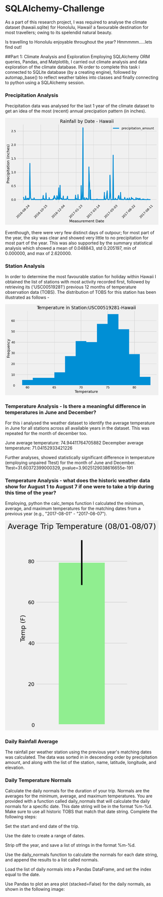 # SQLAlchemy-Challenge

As a part of this research project,  I was required to analyse the climate dataset (hawaii.sqlite) for Honolulu, Hawaii! a favourable destination for most travellers; owing to its spelendid natural beauty. 

Is travelling to Honolulu enjoyable throughout the year? Hmmmmm.....lets find out!

##Part 1: Climate Analysis and Exploration
Employing SQLAlchemy ORM queries, Pandas, and Matplotlib, I carried out climate analysis and data exploration of the climate database. IN order to complete this task i connected to SQLite database (by a creating engine), followed by automap_base() to reflect weather tables into classes and finally connecting to python using a SQLAlchemy session.


### Precipitation Analysis
Precipitation data was analysed for the last 1 year of the climate dataset to get an idea of the most (recent) annual precipation pattern (in inches).

![alt text](https://github.com/fbrowther/SQLAlchemy-Challenge/blob/main/Images/Annual_Precipitation_Hawaii.png)

Eventhough, there were very few distinct days of outpour; for most part of the year, the sky was clear and showed very little to no precipitation for most part of the year. This was also supported by the summary statistical analysis which showed a mean	of 0.048843, std 0.205197, min of 0.000000, and max of 2.620000.


### Station Analysis
In order to determine the most favourable station for holiday within Hawaii I obtained the list of stations with most activity recorded first, followed by retrieving its ('USC00519281') previous 12 months of temperature observation data (TOBS). The distribution of TOBS for this station has been illustrated as follows -

![alt text](https://github.com/fbrowther/SQLAlchemy-Challenge/blob/main/Images/Temperature%20in%20highly_active_station.png)



### Temperature Analysis - Is there a meaningful difference in temperatures in June and December?
For this i analysed the weather dataset to identify the average temperature in June for all stations across all available years in the dataset. This was repeated for the month of december too. 

June average temperature:  74.94411764705882
Decempber average temperature:  71.04152933421226

Further analyses, showed statistically significant difference in temperature (employing unpaired Ttest) for the month of June and December.
Ttest=31.60372399000329, 
pvalue=3.9025129038616655e-191 

### Temperature Analysis - what does the historic weather data show for August 1 to August 7 if one were to take a trip during this time of the year?
Employing, python the calc_temps function I calculated the minimum, average, and maximum temperatures for the matching dates from a previous year (e.g., "2017-08-01" - "2017-08-07").

![alt text](https://github.com/fbrowther/SQLAlchemy-Challenge/blob/main/Images/Trip_average_temp.png)


### Daily Rainfall Average
The rainfall per weather station using the previous year's matching dates was calculated. The data was sorted in in descending order by precipitation amount, and along with the list of the station, name, latitude, longitude, and elevation.





### Daily Temperature Normals

Calculate the daily normals for the duration of your trip. Normals are the averages for the minimum, average, and maximum temperatures.
You are provided with a function called daily_normals that will calculate the daily normals for a specific date. This date string will be in the format %m-%d. Make sure to use all historic TOBS that match that date string.
Complete the following steps:


Set the start and end date of the trip.


Use the date to create a range of dates.


Strip off the year, and save a list of strings in the format %m-%d.


Use the daily_normals function to calculate the normals for each date string, and append the results to a list called normals.


Load the list of daily normals into a Pandas DataFrame, and set the index equal to the date.


Use Pandas to plot an area plot (stacked=False) for the daily normals, as shown in the following image:




   

